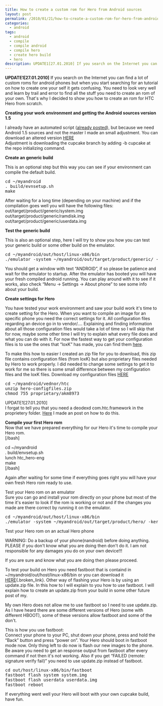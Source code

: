 ```yaml
---
title: How to create a custom rom for Hero from Android sources
layout: post
permalink: /2010/01/21/how-to-create-a-custom-rom-for-hero-from-android-sources/
categories:
  - android
tags:
  - android
  - compile
  - compile android
  - compile hero
  - create hero build
  - hero
description: UPDATE1[27.01.2010] If you search on the Internet you can find a lot of custom roms for android phones but when you start searching for an tutorial on how to create one your self it gets confusing. You need to look very well and learn by trail and error to find all the stuff you need to create an rom of your own. That's why I decided to show you how to create an rom for HTC Hero from scratch. 
---
```

**UPDATE1[27.01.2010]** If you search on the Internet you can find a lot of custom roms for android phones but when you start searching for an tutorial on how to create one your self it gets confusing. You need to look very well and learn by trail and error to find all the stuff you need to create an rom of your own. That's why I decided to show you how to create an rom for HTC Hero from scratch. 

**Creating your work environment and getting the Android sources version 1.5**

I already have an automated script ([already posted][1]), but because we need Android 1.5 sources and not the master I made an small adjustment. You can download an altered version [HERE][2]  
Adjustment is downloading the cupcake branch by adding -b cupcake at the repo initializing command.

**Create an generic build**

This is an optional step but this way you can see if your environment can compile the default build.

<pre class="brush: bash; title: ; notranslate" title="">cd ~/myandroid
. build/evnsetup.sh
make
</pre>

After waiting for a long time (depending on your machine) and if the compilation goes well you will have the following files:  
out/target/product/generic/system.img  
out/target/product/generic/ramdisk.img  
out/target/product/generic/userdata.img

**Test the generic build**

This is also an optional step, here I will try to show you how you can test your generic build or some other build on the emulator.

<pre class="brush: bash; title: ; notranslate" title="">cd ~/myandroid/out/host/linux-x86/bin
./emulator -system ~/myandroid/out/target/product/generic/ -kernel ~/myandroid/prebuilt/android-arm/kernel/kernel-qemu -data ~/myandroid/out/target/product/generic/userdata.img
</pre>

You should get a window with text “ANDROID”, if so please be patience and wait for the emulator to startup. After the emulator has booted you will have your fresh compiled android running. You can play around with it to see if it works, also check “Menu → Settings → About phone” to see some info about your build.

**Create settings for Hero**

You have tested your work environment and saw your build work it's time to create setting for the Hero. When you want to compile an image for an specific phone you need the correct settings for it. All configuration files regarding an device go in to vendor/&#8230;. Explaining and finding information about all those configuration files would take a lot of time so I will skip that for now, maybe some other time I will try to explain what every file does and what you can do with it. For now the fastest way to get your configuration files is to use the ones that “loxK” has made, you can find them [here][3].

To make this how to easier I created an zip file for you to download, this zip file contains configuration files (from loxK) but also proprietary files needed by Hero to work properly. I did needed to change some settings to get it to work for me so there is some small difference between my configuration files and the loxK files. Download my configuration files [HERE][4]

<pre class="brush: bash; title: ; notranslate" title="">cd ~/myandroid/vednor/htc
unzip hero-configfiles.zip
chmod 755 proprietary/akm8973
</pre>

UPDATE1[27.01.2010]  
I forgat to tell you that you need a deodexd com.htc.framework in the proprietery folder. [Here][5] I made an post on how to do this.

**Compile your first Hero rom**  
Now that we have prepared everything for our Hero it's time to compile your Hero rom.  
[/bash]

cd ~/myandroid  
. build/envsetup.sh  
lunch htc_hero-eng  
make  
[/bash]

Again after waiting for some time if everything goes right you will have your own fresh Hero rom ready to use.

Test your Hero rom on an emulator  
Sure you can go and install your rom directly on your phone but most of the time it's easier to look if the rom is working or not and if the changes you made are there correct by running it on the emulator.

<pre class="brush: bash; title: ; notranslate" title="">cd ~/myandroid/out/host/linux-x86/bin
./emulator -system ~/myandroid/out/target/product/hero/ -kernel ~/myandroid/prebuilt/android-arm/kernel/kernel-qemu -data ~/myandroid/out/target/product/hero/userdata.img
</pre>

Test your Hero rom on an actual Hero phone

WARNING: Do a backup of your phone(nandroid) before doing anything. PLEASE if you don't know what you are doing then don't do it. I am not responsible for any damages you do on your own device!!!

If you are sure and know what you are doing then please proceed.

To test your build on Hero you need fastboot that is containd in ~/myandroid/out/host/linux-x86/bin or you can download it [HERE][6]{.broken_link}. Other way of flashing your Hero is by using an update.zip file. In this how to I will explain to you how to use fastboot. I will explain how to create an update.zip from your build in some other future post of my.

My own Hero does not allow me to use fastboot so I need to use update.zip. As I have heard there are some different versions of Hero (some with different HBOOT), some of these versions allow fastboot and some of the don't.

This is how you use fastboot:  
Connect your phone to your PC, shut down your phone, press and hold the “Back” button and press “power on”. Your Hero should boot in fastboot mode now. Only thing left to do now is flash our new images to the phone. Be aware you need to get an response output from fastboot after every command if not then it's not working. Also if you get “FAILED (remote: signature verify fail)” you need to use update.zip instead of fastboot.

<pre class="brush: bash; title: ; notranslate" title="">cd out/host/linux-x86/bin/fastboot
fastboot flash system system.img
fastboot flash userdata userdata.img
fastboot reboot
</pre>

If everything went well your Hero will boot with your own cupcake build, have fun.

 [1]: http://blog.coralic.nl/2009/10/25/creating-workspace-for-the-android-source/
 [2]: http://files.coralic.nl/createAndroidRepo.sh
 [3]: http://github.com/loxK/cupcake_platform_vendor_htc_hero
 [4]: http://files.coralic.nl/hero-configfiles.zip
 [5]: http://blog.coralic.nl/2010/01/27/deodexing-com-htc-framework
 [6]: http://android-dls.com/files/linux/fastboot